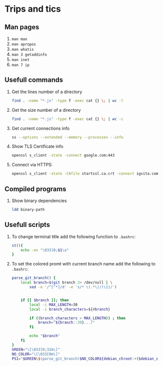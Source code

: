 # Trips and tics

## Man pages
1. `man man`
1. `man apropos`
1. `man whatis`
1. `man 3 getaddinfo`
1. `man inet`
1. `man 7 ip`

## Usefull commands
1. Get the lines number of a directory

    ```bash
    find . -name "*.js" -type f -exec cat {} \; | wc -l
    ```

1. Get the size number of a directory

    ```bash
    find . -name "*.js" -type f -exec cat {} \; | wc -c
    ```

1. Get current connections info

    ```bash
    ss --options --extended --memory --processes --info
    ```

1. Show TLS Certificate info

    ```bash
    openssl s_client -state -connect google.com:443
    ```

1. Connect via HTTPS:
    ```bash
    openssl s_client -state -CAfile startssl.ca.crt -connect igvita.com:443
    ```

## Compiled programs
1. Show binary dependencies
    ```bash
    ldd binary-path
    ```

## Usefull scripts

1. To change terminal title add the following function to `.bashrc`:

    ```bash
    st(){
        echo -en "\033]0;$1\a"
    }
    ```

2. To set the colored promt with current branch name add the following to `.bashrc`:

    ```bash
    parse_git_branch() {
        local branch=$(git branch 2> /dev/null | \
            sed -e '/^[^*]/d' -e 's/* \(.*\)/(\1)/')


        if [[ $branch ]]; then
            local -i MAX_LENGTH=30
            local -i branch_characters=${#branch}

            if ((branch_characters > MAX_LENGTH)) ; then
                branch="${branch::30}...)"
            fi

            echo "$branch"
        fi
    }
    GREEN="\[\033[0;32m\]"
    NO_COLOR="\[\033[0m\]"
    PS1="$GREEN\$(parse_git_branch)$NO_COLOR${debian_chroot:+($debian_chroot)}\w$ "
    ```
